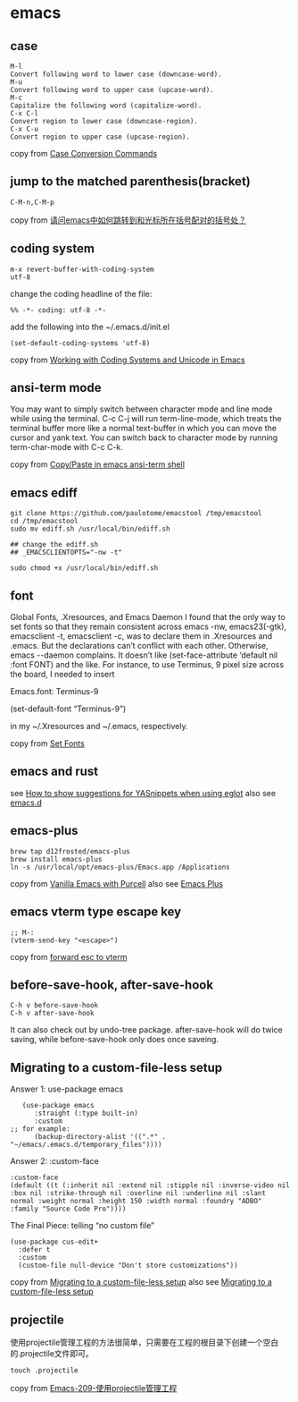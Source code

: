 # emacs

## case

``` emacs-lisp
M-l
Convert following word to lower case (downcase-word).
M-u
Convert following word to upper case (upcase-word).
M-c
Capitalize the following word (capitalize-word).
C-x C-l
Convert region to lower case (downcase-region).
C-x C-u
Convert region to upper case (upcase-region).
```
copy from [Case Conversion Commands](https://www.gnu.org/software/emacs/manual/html_node/emacs/Case.html)

## jump to the matched parenthesis(bracket)

```
C-M-n,C-M-p
```
copy from [请问emacs中如何跳转到和光标所在括号配对的括号处？](https://bbs.csdn.net/topics/70029649)

## coding system

``` emacs-lisp
m-x revert-buffer-with-coding-system
utf-8
```
change the coding headline of the file:

```
%% -*- coding: utf-8 -*-
```

add the following into the ~/.emacs.d/init.el

``` emacs-lisp
(set-default-coding-systems 'utf-8)
```
copy from [Working with Coding Systems and Unicode in Emacs](https://www.masteringemacs.org/article/working-coding-systems-unicode-emacs)

## ansi-term mode

>>>
You may want to simply switch between character mode and line mode while using the terminal. C-c C-j will run term-line-mode, which treats the terminal buffer more like a normal text-buffer in which you can move the cursor and yank text. You can switch back to character mode by running term-char-mode with C-c C-k.

copy from [Copy/Paste in emacs ansi-term shell](https://stackoverflow.com/questions/2886184/copy-paste-in-emacs-ansi-term-shell)

## emacs ediff

``` shell
git clone https://github.com/paulotome/emacstool /tmp/emacstool
cd /tmp/emacstool
sudo mv ediff.sh /usr/local/bin/ediff.sh

## change the ediff.sh
## _EMACSCLIENTOPTS="-nw -t"

sudo chmod +x /usr/local/bin/ediff.sh
```

## font

>>>
Global Fonts, .Xresources, and Emacs Daemon
I found that the only way to set fonts so that they remain consistent across emacs -nw, emacs23(-gtk), emacsclient -t, emacsclient -c, was to declare them in .Xresources and .emacs. But the declarations can’t conflict with each other. Otherwise, emacs --daemon complains. It doesn’t like (set-face-attribute ‘default nil :font FONT) and the like. For instance, to use Terminus, 9 pixel size across the board, I needed to insert

Emacs.font: Terminus-9

(set-default-font “Terminus-9”)

in my ~/.Xresources and ~/.emacs, respectively.


copy from [Set Fonts](https://www.emacswiki.org/emacs/SetFonts)

## emacs and rust
see [How to show suggestions for YASnippets when using eglot](https://stackoverflow.com/questions/72601990/how-to-show-suggestions-for-yasnippets-when-using-eglot)
also see [emacs.d](https://github.com/granddaifuku/.emacs.d)

## emacs-plus

``` shell
brew tap d12frosted/emacs-plus
brew install emacs-plus
ln -s /usr/local/opt/emacs-plus/Emacs.app /Applications
```
copy from [Vanilla Emacs with Purcell](https://www.sheerwill.live/posts/main/20220723211325-vanilla_emacs_with_purcell/)
also see [Emacs Plus](https://github.com/d12frosted/homebrew-emacs-plus)

## emacs vterm type escape key

``` emacs-lisp
;; M-:
(vterm-send-key "<escape>")
```
copy from [forward esc to vterm](https://github.com/akermu/emacs-libvterm/issues/256)


## before-save-hook, after-save-hook

``` emacs-lisp
C-h v before-save-hook
C-h v after-save-hook
```

It can also check out by undo-tree package.
after-save-hook will do twice saving, while before-save-hook only does once saveing.

## Migrating to a custom-file-less setup

Answer 1: use-package emacs

``` emacs-lisp
   (use-package emacs
      :straight (:type built-in)
      :custom
;; for example:
      (backup-directory-alist '((".*" . "~/emacs/.emacs.d/temporary_files"))))
```
Answer 2: :custom-face

``` emacs-lisp
:custom-face
(default ((t (:inherit nil :extend nil :stipple nil :inverse-video nil :box nil :strike-through nil :overline nil :underline nil :slant normal :weight normal :height 150 :width normal :foundry "ADBO" :family "Source Code Pro"))))
```
The Final Piece: telling “no custom file”

``` emacs-lisp
(use-package cus-edit+
  :defer t
  :custom
  (custom-file null-device "Don't store customizations"))
```
copy from [Migrating to a custom-file-less setup](https://tech.toryanderson.com/2020/11/13/migrating-to-a-custom-file-less-setup/)
also see [Migrating to a custom-file-less setup](https://www.reddit.com/r/emacs/comments/js9r52/migrating_to_a_customfileless_setup/)

## projectile
使用projectile管理工程的方法很简单，只需要在工程的根目录下创建一个空白的.projectile文件即可。
```shell
touch .projectile
```
copy from [Emacs-209-使用projectile管理工程](https://blog.51cto.com/greyzhang/3006231)
